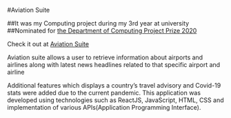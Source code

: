 #Aviation Suite

##It was my Computing project during my 3rd year at university
##Nominated for [the Department of Computing Project Prize 2020](https://sites.gold.ac.uk/computing-project-prizes/jaykumar-halpati/)

Check it out at [Aviation Suite](https://goofy-ptolemy-91dff0.netlify.app/)

Aviation suite allows a user to retrieve information about airports and airlines along with latest news headlines related to that specific airport and airline

Additional features which displays a country’s travel advisory and Covid-19 stats were added due to the current pandemic. This application was developed using technologies such as ReactJS, JavaScript, HTML, CSS and implementation of various APIs(Application Programming Interface).